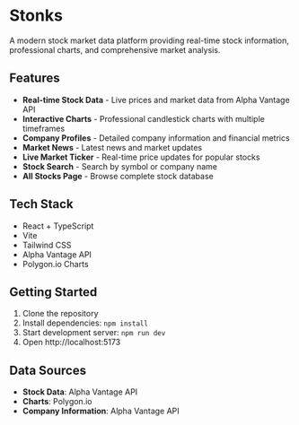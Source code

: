 # Stonks

A modern stock market data platform providing real-time stock information, professional charts, and comprehensive market analysis.

## Features

- **Real-time Stock Data** - Live prices and market data from Alpha Vantage API
- **Interactive Charts** - Professional candlestick charts with multiple timeframes
- **Company Profiles** - Detailed company information and financial metrics
- **Market News** - Latest news and market updates
- **Live Market Ticker** - Real-time price updates for popular stocks
- **Stock Search** - Search by symbol or company name
- **All Stocks Page** - Browse complete stock database

## Tech Stack

- React + TypeScript
- Vite
- Tailwind CSS
- Alpha Vantage API
- Polygon.io Charts

## Getting Started

1. Clone the repository
2. Install dependencies: `npm install`
3. Start development server: `npm run dev`
4. Open http://localhost:5173

## Data Sources

- **Stock Data**: Alpha Vantage API
- **Charts**: Polygon.io
- **Company Information**: Alpha Vantage API
